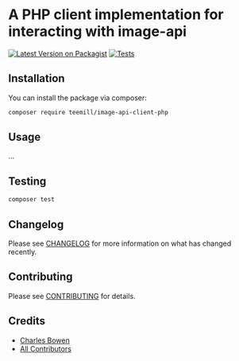 # A PHP client implementation for interacting with image-api

[![Latest Version on Packagist](https://img.shields.io/packagist/v/teemill/image-api-client-php.svg?style=flat-square)](https://packagist.org/packages/teemill/image-api-client-php)
[![Tests](https://github.com/teemill/image-api-client-php/actions/workflows/run-tests.yml/badge.svg?branch=main)](https://github.com/teemill/image-api-client-php/actions/workflows/run-tests.yml)


## Installation

You can install the package via composer:

```bash
composer require teemill/image-api-client-php
```

## Usage
...

## Testing

```bash
composer test
```

## Changelog

Please see [CHANGELOG](CHANGELOG.md) for more information on what has changed recently.

## Contributing

Please see [CONTRIBUTING](.github/CONTRIBUTING.md) for details.


## Credits

- [Charles Bowen](https://github.com/cbowofrivia)
- [All Contributors](../../contributors)

